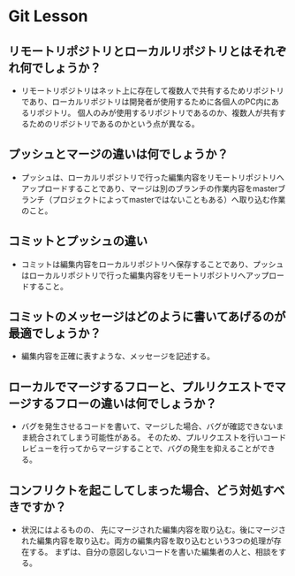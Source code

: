 # Git Lesson

## リモートリポジトリとローカルリポジトリとはそれぞれ何でしょうか？
- リモートリポジトリはネット上に存在して複数人で共有するためリポジトリであり、ローカルリポジトリは開発者が使用するために各個人のPC内にあるリポジトリ。
個人のみが使用するリポジトリであるのか、複数人が共有するためのリポジトリであるのかという点が異なる。

## プッシュとマージの違いは何でしょうか？
- プッシュは、ローカルリポジトリで行った編集内容をリモートリポジトリへアップロードすることであり、マージは別のブランチの作業内容をmasterブランチ（プロジェクトによってmasterではないこともある）へ取り込む作業のこと。

## コミットとプッシュの違い
- コミットは編集内容をローカルリポジトリへ保存することであり、プッシュはローカルリポジトリで行った編集内容をリモートリポジトリへアップロードすること。

## コミットのメッセージはどのように書いてあげるのが最適でしょうか？
- 編集内容を正確に表すような、メッセージを記述する。

## ローカルでマージするフローと、プルリクエストでマージするフローの違いは何でしょうか？
- バグを発生させるコードを書いて、マージした場合、バグが確認できないまま統合されてしまう可能性がある。
そのため、プルリクエストを行いコードレビューを行ってからマージすることで、バグの発生を抑えることができる。

## コンフリクトを起こしてしまった場合、どう対処すべきですか？
- 状況にはよるものの、
先にマージされた編集内容を取り込む。後にマージされた編集内容を取り込む。両方の編集内容を取り込むという3つの処理が存在する。
まずは、自分の意図しないコードを書いた編集者の人と、相談をする。
